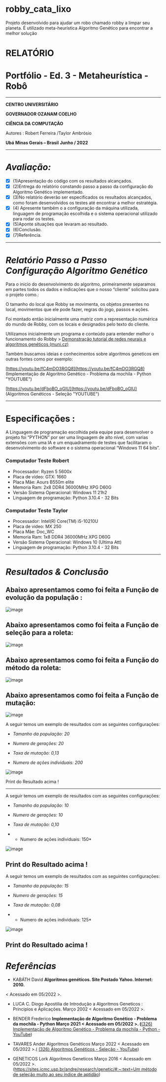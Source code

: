 # robby_cata_lixo
 Projeto desenvolvido para ajudar um robo chamado robby a limpar seu planeta. É utilizado meta-heurística Algoritmo Genético para encontrar a melhor solução

# RELATÓRIO

# Portfólio - Ed. 3 - Metaheurística - Robô

---

  **CENTRO UNIVERSITÁRIO**

**GOVERNADOR OZANAM COELHO**

  **CIÊNCIA DA COMPUTAÇÃO**


Autores : Robert Ferreira
          /Taylor Ambrósio                                    


   **Ubá**
**Minas Gerais – Brasil**
   **Junho / 2022**

---

# ***Avaliação:***

- [x]  (1)Apresentação do código com os resultados alcançados.
- [x]  (2)Entrega do relatório constando passo a passo da configuração do Algoritmo Genético implementado.
- [x]  (3)No relatório deverão ser especificados os resultados alcançados, como foram desenvolvidos os testes até encontrar a melhor estratégia.
- [x]  (4) Apresente também o a configuração da máquina utilizada, linguagem de programação escolhida e o sistema operacional utilizado para rodar os testes.
- [x]  (5)Aponte situações que levaram ao resultado.
- [x]  (6)Conclusão.
- [x]  (7)Referência.

---

 # ***Relatório Passo a Passo Configuração Algoritmo Genético***

Para o inicio do desenvolvimento do algoritmo, primeiramente separamos em partes todos os dados e indicações que o nosso “cliente” solicitou para o projeto como.: 

O tamanho do local que Robby se movimenta, os objetos presentes no local, movimentos que ele pode fazer, regras do jogo, passos e ações.

Foi montado então inicialmente uma matriz com a representação numérica do mundo de Robby, com os locais e designados pelo texto do cliente.

Utilizamos inicialmente um programa e conteúdo para entender melhor o funcionamento do Robby > [Demonstração tutorial de redes neurais e algoritmos genéticos (muni.cz)](https://is.muni.cz/www/kabath/genetic_algorithms.html)

Também buscamos ideias e conhecimentos sobre algoritmos geneticos em outras fontes como por exemplo: 

[https://youtu.be/fC4mDO3RGQ8](https://youtu.be/fC4mDO3RGQ8)   (Implementação de Algoritmo Genético - Problema da mochila - Python "YOUTUBE")

[https://youtu.be/dFboBO_oGIU](https://youtu.be/dFboBO_oGIU)   (Algoritmos Genéticos - Seleção "YOUTUBE") 

---
# Especificações :

A Linguagem de programação escolhida pela equipe para desenvolver o projeto foi “PYTHON” por ser uma linguagem de alto nível, com varias extensões com uma IA e um enquadramento de testes que facilitaram o desenvolvimento do software e o sistema operacional “Windows 11 64 bits”.

### Computador Teste Robert 

- Processador: Ryzen 5 5600x
- Placa de video: GTX: 1660
- Placa Mãe: Aours B550m elite
- Memoria Ram: 2x8 DDR4 36000MHz XPG D60G
- Versão Sistema Operacional: Windows 11 21h2
- Linguagem de programação: Python 3.10.4 - 32 Bits

### Computador Teste Taylor


- Processador: Intel(R) Core(TM) i5-10210U
- Placa de video: MX 250
- Placa Mãe: Doc_WC
- Memoria Ram: 1x8 DDR4 36000MHz XPG D60G
- Versão Sistema Operacional: Windows 10 (Ultima Att) 
- Linguagem de programação: Python 3.10.4 - 32 Bits

---

# ***Resultados & Conclusão*** 

## Abaixo apresentamos como foi feita a Função de evolução da população : 


![image](https://user-images.githubusercontent.com/88808709/173194657-ed771b7e-580e-456c-ab2a-1f37507d1975.png)


## Abaixo apresentamos como foi feita a Função de seleção para a roleta: 

![image](https://user-images.githubusercontent.com/88808709/173194745-f0248c1c-7bce-44fd-9ae5-2e2a32f11495.jpeg)

## Abaixo apresentamos como foi feita a Função do método da roleta: 

![image](https://user-images.githubusercontent.com/88808709/173194791-636556fb-4083-47b6-b1ef-194fb04e427e.jpeg)

## Abaixo apresentamos como foi feita a Função de mutação:

![image](https://user-images.githubusercontent.com/88808709/173194815-2f2cea2f-37af-403b-968d-bc736e007c51.jpeg)

A seguir temos um exemplo de resultados com as seguintes configurações: 

- *Tamanho da população: 20*

- *Numero de gerações: 20*

- *Taxa de mutação: 0,13*

- *Numero de ações individuais: 200*


![image](https://user-images.githubusercontent.com/88808709/173194867-1e926287-fa75-444a-b44e-211321be1716.png)

Print do Resultado acima !

---
A seguir temos um exemplo de resultados com as seguintes configurações: 

- *Tamanho da população: 10*

- *Numero de gerações: 10*

- *Taxa de mutação: 0,10*

- * Numero de ações individuais: 150*


![image](https://user-images.githubusercontent.com/88808709/173196110-a8fa1baf-4b8d-429d-bd03-02c99a19267b.png)

Print do Resultado acima !
---
A seguir temos um exemplo de resultados com as seguintes configurações: 

- *Tamanho da população: 15*

- *Numero de gerações: 15*

- *Taxa de mutação: 0,08*

- * Numero de ações individuais: 125*

![image](https://user-images.githubusercontent.com/88808709/173196254-45e68dff-c703-4180-8e92-08d6adfeae12.png)

Print do Resultado acima !
---
# ***Referências*** 

- KABÁTH David **Algoritmos genéticos. Site Postado Yahoo. Internet: 2010.**

< Acessado em 05/2022 >.

- LUCA C. Diogo Apostilia de Introdução a Algoritmos Geneticos : Principios e Aplicações. Março 2002 < Acessado em 05/2022 >. 

- BENDER Frederico **Implementação de Algoritmo Genético - Problema da mochila - Python Março 2021 < Acessado em 05/2022 >. (**[(326) Implementação de Algoritmo   Genético - Problema da mochila - Python - YouTube](https://www.youtube.com/watch?v=fC4mDO3RGQ8)) 

- TAVARES Ander Algoritmos Genéticos Março 2022 < Acessado em 05/2022 >.( [(326) Algoritmos Genéticos - Seleção - YouTube](https://www.youtube.com/watch?v=dFboBO_oGIU))

- GENETICOS Lork Algoritmos Geneticos Março 2016 < Acessado em 05/2022 >.([https://sites.icmc.usp.br/andre/research/genetic/#:~:text=Um método de seleção muito,ao seu índice de aptidão](https://sites.icmc.usp.br/andre/research/genetic/#:~:text=Um%20m%C3%A9todo%20de%20sele%C3%A7%C3%A3o%20muito,ao%20seu%20%C3%ADndice%20de%20aptid%C3%A3o))
